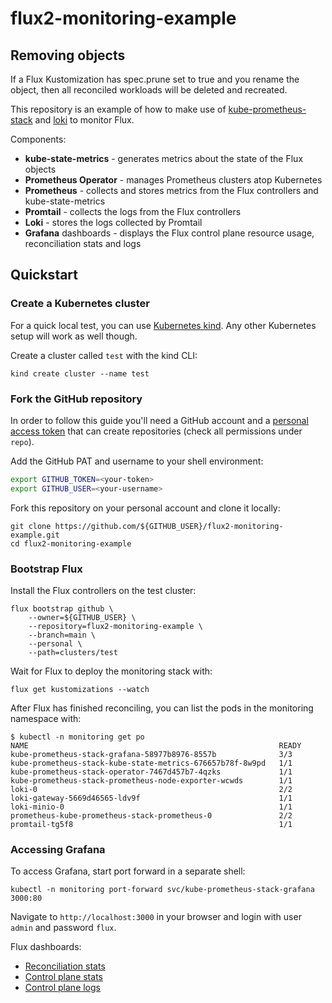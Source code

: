 # flux2-monitoring-example

## Removing objects 
If a Flux Kustomization has spec.prune set to true and you rename the object, then all reconciled workloads will be deleted and recreated.

This repository is an example of how to make use of
[kube-prometheus-stack](https://github.com/prometheus-community/helm-charts/tree/main/charts/kube-prometheus-stack)
and
[loki](https://github.com/grafana/loki/tree/main/production/helm/loki)
to monitor Flux.

Components:

* **kube-state-metrics** - generates metrics about the state of the Flux objects
* **Prometheus Operator** - manages Prometheus clusters atop Kubernetes
* **Prometheus** - collects and stores metrics from the Flux controllers and kube-state-metrics
* **Promtail** - collects the logs from the Flux controllers
* **Loki** - stores the logs collected by Promtail
* **Grafana** dashboards - displays the Flux control plane resource usage, reconciliation stats and logs

## Quickstart

### Create a Kubernetes cluster

For a quick local test, you can use [Kubernetes kind](https://kind.sigs.k8s.io/docs/user/quick-start/).
Any other Kubernetes setup will work as well though.

Create a cluster called `test` with the kind CLI:

```shell
kind create cluster --name test
```

### Fork the GitHub repository

In order to follow this guide you'll need a GitHub account and a
[personal access token](https://help.github.com/en/github/authenticating-to-github/creating-a-personal-access-token-for-the-command-line)
that can create repositories (check all permissions under `repo`).

Add the GitHub PAT and username to your shell environment:

```sh
export GITHUB_TOKEN=<your-token>
export GITHUB_USER=<your-username>
```

Fork this repository on your personal account and clone it locally:

```shell
git clone https://github.com/${GITHUB_USER}/flux2-monitoring-example.git
cd flux2-monitoring-example
```

### Bootstrap Flux

Install the Flux controllers on the test cluster:

```shell
flux bootstrap github \
    --owner=${GITHUB_USER} \
    --repository=flux2-monitoring-example \
    --branch=main \
    --personal \
    --path=clusters/test
```

Wait for Flux to deploy the monitoring stack with:

```shell
flux get kustomizations --watch
```

After Flux has finished reconciling, you can list the pods in the monitoring namespace with:

```console
$ kubectl -n monitoring get po
NAME                                                        READY
kube-prometheus-stack-grafana-58977b8976-8557b              3/3
kube-prometheus-stack-kube-state-metrics-676657b78f-8w9pd   1/1
kube-prometheus-stack-operator-7467d457b7-4qzks             1/1
kube-prometheus-stack-prometheus-node-exporter-wcwds        1/1
loki-0                                                      2/2
loki-gateway-5669d46565-ldv9f                               1/1
loki-minio-0                                                1/1
prometheus-kube-prometheus-stack-prometheus-0               2/2
promtail-tg5f8                                              1/1
```

### Accessing Grafana

To access Grafana, start port forward in a separate shell:

```shell
kubectl -n monitoring port-forward svc/kube-prometheus-stack-grafana  3000:80
```

Navigate to `http://localhost:3000` in your browser and login with user `admin` and password `flux`.

Flux dashboards:
- [Reconciliation stats](http://localhost:3000/d/flux-cluster/flux-cluster-stats)
- [Control plane stats](http://localhost:3000/d/flux-control-plane/flux-control-plane)
- [Control plane logs](http://localhost:3000/d/flux-logs/flux-logs)
